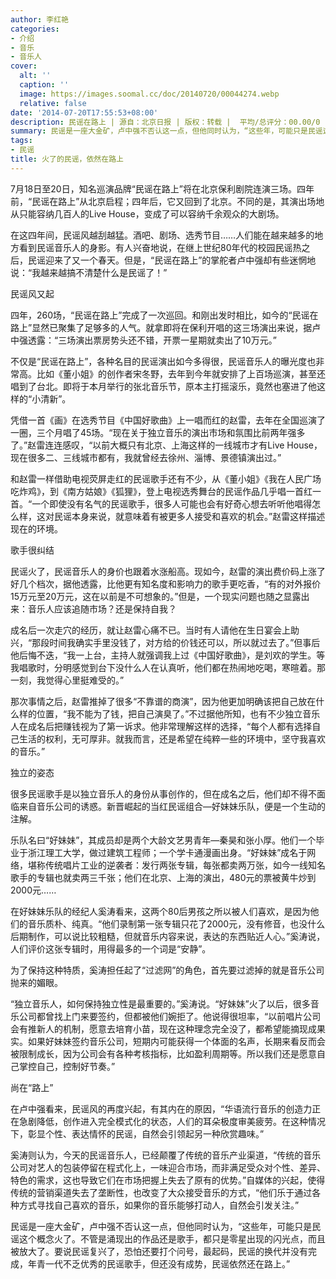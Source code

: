 ```yaml
---
author: 李红艳
categories:
- 介绍
- 音乐
- 音乐人
cover:
  alt: ''
  caption: ''
  image: https://images.soomal.cc/doc/20140720/00044274.webp
  relative: false
date: '2014-07-20T17:55:53+08:00'
description: 民谣在路上 | 源自：北京日报 | 版权：转载 |  平均/总评分：00.00/0
summary: 民谣是一座大金矿，卢中强不否认这一点，但他同时认为，“这些年，可能只是民谣这个概念火了。不管是涌现出的作品还是歌手，都只是零星出现的闪光点，而且被放大了。要说民谣复兴了，恐怕还要打个问号，最起码，民谣的换代并没有完成，年青一代不乏优秀的民谣歌手，但还没有成势，民谣依然还在路上。”
tags:
- 民谣
title: 火了的民谣，依然在路上
---
```


7月18日至20日，知名巡演品牌“民谣在路上”将在北京保利剧院连演三场。四年前，“民谣在路上”从北京启程；四年后，它又回到了北京。不同的是，其演出场地从只能容纳几百人的Live House，变成了可以容纳千余观众的大剧场。

在这四年间，民谣风越刮越猛。酒吧、剧场、选秀节目……人们能在越来越多的地方看到民谣音乐人的身影。有人兴奋地说，在继上世纪80年代的校园民谣热之后，民谣迎来了又一个春天。但是，“民谣在路上”的掌舵者卢中强却有些迷惘地说：“我越来越搞不清楚什么是民谣了！”

民谣风又起

四年，260场，“民谣在路上”完成了一次巡回。和刚出发时相比，如今的“民谣在路上”显然已聚集了足够多的人气。就拿即将在保利开唱的这三场演出来说，据卢中强透露：“三场演出票房势头还不错，开票一星期就卖出了10万元。”

不仅是“民谣在路上”，各种名目的民谣演出如今多得很，民谣音乐人的曝光度也非常高。比如《董小姐》的创作者宋冬野，去年到今年就安排了上百场巡演，甚至还唱到了台北。即将于本月举行的张北音乐节，原本主打摇滚乐，竟然也塞进了他这样的“小清新”。

凭借一首《画》在选秀节目《中国好歌曲》上一唱而红的赵雷，去年在全国巡演了一圈，三个月唱了45场。“现在关于独立音乐的演出市场和氛围比前两年强多了。”赵雷连连感叹，“以前大概只有北京、上海这样的一线城市才有Live House，现在很多二、三线城市都有，我就曾经去徐州、淄博、景德镇演出过。”

和赵雷一样借助电视荧屏走红的民谣歌手还有不少，从《董小姐》《我在人民广场吃炸鸡》，到《南方姑娘》《狐狸》，登上电视选秀舞台的民谣作品几乎唱一首红一首。“一个即使没有名气的民谣歌手，很多人可能也会有好奇心想去听听他唱得怎么样，这对民谣本身来说，就意味着有被更多人接受和喜欢的机会。”赵雷这样描述现在的环境。

歌手很纠结

民谣火了，民谣音乐人的身价也跟着水涨船高。现如今，赵雷的演出费价码上涨了好几个档次，据他透露，比他更有知名度和影响力的歌手更吃香，“有的对外报价15万元至20万元，这在以前是不可想象的。”但是，一个现实问题也随之显露出来：音乐人应该追随市场？还是保持自我？

成名后一次走穴的经历，就让赵雷心痛不已。当时有人请他在生日宴会上助兴，“那段时间我确实手里没钱了，对方给的价钱还可以，所以就过去了。”但事后他后悔不迭，“我一上台，主持人就强调我上过《中国好歌曲》，是刘欢的学生。等我唱歌时，分明感觉到台下没什么人在认真听，他们都在热闹地吃喝，寒暄着。那一刻，我觉得心里挺难受的。”

那次事情之后，赵雷推掉了很多“不靠谱的商演”，因为他更加明确该把自己放在什么样的位置，“我不能为了钱，把自己演臭了。”不过据他所知，也有不少独立音乐人在成名后把赚钱视为了第一诉求。他非常理解这样的选择，“每个人都有选择自己生活的权利，无可厚非。就我而言，还是希望在纯粹一些的环境中，坚守我喜欢的音乐。”

独立的姿态

很多民谣歌手是以独立音乐人的身份从事创作的，但在成名之后，他们却不得不面临来自音乐公司的诱惑。新晋崛起的当红民谣组合―好妹妹乐队，便是一个生动的注解。

乐队名曰“好妹妹”，其成员却是两个大龄文艺男青年―秦昊和张小厚。他们一个毕业于浙江理工大学，做过建筑工程师；一个学卡通漫画出身。“好妹妹”成名于网络，堪称传统唱片工业的逆袭者：发行两张专辑，每张都卖两万张，如今一线知名歌手的专辑也就卖两三千张；他们在北京、上海的演出，480元的票被黄牛炒到2000元……

在好妹妹乐队的经纪人奚涛看来，这两个80后男孩之所以被人们喜欢，是因为他们的音乐质朴、纯真。“他们录制第一张专辑只花了2000元，没有修音，也没什么后期制作，可以说比较粗糙，但就音乐内容来说，表达的东西贴近人心。”奚涛说，人们评价这张专辑时，用得最多的一个词是“安静”。

为了保持这种特质，奚涛担任起了“过滤网”的角色，首先要过滤掉的就是音乐公司抛来的媚眼。

“独立音乐人，如何保持独立性是最重要的。”奚涛说。“好妹妹”火了以后，很多音乐公司都曾找上门来要签约，但都被他们婉拒了。他说得很坦率，“以前唱片公司会有推新人的机制，愿意去培育小苗，现在这种理念完全没了，都希望能摘现成果实。如果好妹妹签约音乐公司，短期内可能获得一个体面的名声，长期来看反而会被限制成长，因为公司会有各种考核指标，比如盈利周期等。所以我们还是愿意自己掌控自己，控制好节奏。”

尚在“路上”

在卢中强看来，民谣风的再度兴起，有其内在的原因，“华语流行音乐的创造力正在急剧降低，创作进入完全模式化的状态，人们的耳朵极度审美疲劳。在这种情况下，彰显个性、表达情怀的民谣，自然会引领起另一种欣赏趣味。”

奚涛则认为，今天的民谣音乐人，已经颠覆了传统的音乐产业渠道，“传统的音乐公司对艺人的包装停留在程式化上，一味迎合市场，而非满足受众对个性、差异、特色的需求，这也导致它们在市场把握上失去了原有的优势。”自媒体的兴起，使得传统的营销渠道失去了垄断性，也改变了大众接受音乐的方式，“他们乐于通过各种方式寻找自己喜欢的音乐，如果你的音乐能够打动人，自然会引发关注。”

民谣是一座大金矿，卢中强不否认这一点，但他同时认为，“这些年，可能只是民谣这个概念火了。不管是涌现出的作品还是歌手，都只是零星出现的闪光点，而且被放大了。要说民谣复兴了，恐怕还要打个问号，最起码，民谣的换代并没有完成，年青一代不乏优秀的民谣歌手，但还没有成势，民谣依然还在路上。”